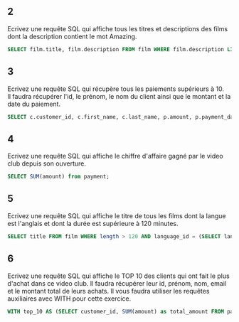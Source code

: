## 2

Ecrivez une requête SQL qui affiche tous les titres et descriptions des films dont la description contient le mot Amazing.

```sql
SELECT film.title, film.description FROM film WHERE film.description LIKE '%Amazing%';
```

## 3

Ecrivez une requête SQL qui récupère tous les paiements supérieurs à 10.  
Il faudra récupérer l'id, le prénom, le nom du client ainsi que le montant et la date du paiement.

```sql
SELECT c.customer_id, c.first_name, c.last_name, p.amount, p.payment_date FROM customer AS c INNER JOIN payment AS p ON c.customer_id = p.customer_id WHERE p.amount > 10;
```

## 4

Ecrivez une requête SQL qui affiche le chiffre d'affaire gagné par le video club depuis son ouverture.

```sql
SELECT SUM(amount) from payment;
```

## 5

Ecrivez une requête SQL qui affiche le titre de tous les films dont la langue est l'anglais et dont la durée est supérieure à 120 minutes.

```sql
SELECT title FROM film WHERE length > 120 AND language_id = (SELECT language_id FROM language WHERE name = 'English');
```

## 6

Ecrivez une requête SQL qui affiche le TOP 10 des clients qui ont fait le plus d'achat dans ce video club. Il faudra récupérer leur id, prénom, nom, email et le montant total de leurs achats. Il vous faudra utiliser les requêtes auxiliaires avec WITH pour cette exercice.

```sql
WITH top_10 AS (SELECT customer_id, SUM(amount) as total_amount FROM payment GROUP BY customer_id ORDER BY total_amount DESC LIMIT 10) SELECT c.customer_id, c.first_name, c.last_name, c.email, t.total_amount FROM customer AS c INNER JOIN top_10 AS t ON c.customer_id = t.customer_id ORDER BY t.total_amount DESC;
```
